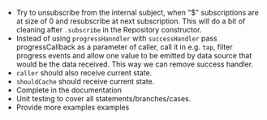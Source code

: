 - Try to unsubscribe from the internal subject, when "$" subscriptions are at size of 0 and resubscribe at next subscription.
This will do a bit of cleaning after `.subscribe` in the Repository constructor.
- Instead of using `progressHanndler` with `successHandler` pass progressCallback as a parameter
of caller, call it in e.g. `tap`, filter progress events and allow one value to be emitted by data source that would be the data received.
This way we can remove success handler.
- `caller` should also receive current state.
- `shouldCache` should receive current state.
- Complete in the documentation
- Unit testing to cover all statements/branches/cases.
- Provide more examples examples
